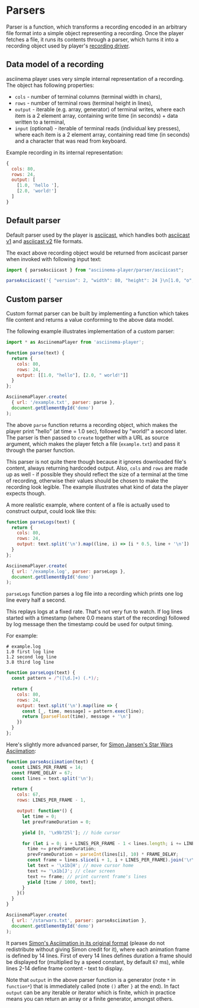 # Parsers

Parser is a function, which transforms a recording encoded in an arbitrary file
format into a simple object representing a recording. Once the player fetches a
file, it runs its contents through a parser, which turns it into a recording
object used by player's [recording driver](../driver/recording.js).

## Data model of a recording

asciinema player uses very simple internal representation of a recording. The
object has following properties:

- `cols` - number of terminal columns (terminal width in chars),
- `rows` - number of terminal rows (terminal height in lines),
- `output` - iterable (e.g. array, generator) of terminal writes, where each
  item is a 2 element array, containing write time (in seconds) + data written to
  a terminal,
- `input` (optional) - iterable of terminal reads (individual key presses),
  where each item is a 2 element array, containing read time (in seconds) and a
  character that was read from keyboard.

Example recording in its internal representation:

```javascript
{
  cols: 80,
  rows: 24,
  output: [
    [1.0, 'hello '],
    [2.0, 'world!']
  ]
}
```

## Default parser

Default parser used by the player is [asciicast](asciicast.js), which handles
both [asciicast
v1](https://github.com/asciinema/asciinema/blob/develop/doc/asciicast-v1.md) and
[asciicast
v2](https://github.com/asciinema/asciinema/blob/develop/doc/asciicast-v2.md)
file formats.

The exact above recording object would be returned from asciicast parser when
invoked with following input text:

```javascript
import { parseAsciicast } from "asciinema-player/parser/asciicast";

parseAsciicast('{ "version": 2, "width": 80, "height": 24 }\n[1.0, "o", "hello "]\n[2.0, "o", "world!"]\n');
```

## Custom parser

Custom format parser can be built by implementing a function which takes file
content and returns a value conforming to the above data model.

The following example illustrates implementation of a custom parser:

```javascript
import * as AsciinemaPlayer from 'asciinema-player';

function parse(text) {
  return {
    cols: 80,
    rows: 24,
    output: [[1.0, "hello"], [2.0, " world!"]]
  }
};

AsciinemaPlayer.create(
  { url: '/example.txt', parser: parse },
  document.getElementById('demo')
);
```

The above `parse` function returns a recording object, which makes the player
print "hello" (at time = 1.0 sec), followed by "world!" a second later.  The
parser is then passed to `create` together with a URL as source argument, which
makes the player fetch a file (`example.txt`) and pass it through the parser
function.

This parser is not quite there though because it ignores downloaded file's
content, always returning hardcoded output. Also, `cols` and `rows` are made up
as well - if possible they should reflect the size of a terminal at the time of
recording, otherwise their values should be chosen to make the recording look
legible. The example illustrates what kind of data the player expects though.

A more realistic example, where content of a file is actually used to construct
output, could look like this:

```javascript
function parseLogs(text) {
  return {
    cols: 80,
    rows: 24,
    output: text.split('\n').map((line, i) => [i * 0.5, line + '\n'])
  }
};

AsciinemaPlayer.create(
  { url: '/example.log', parser: parseLogs },
  document.getElementById('demo')
);
```

`parseLogs` function parses a log file into a recording which prints one log
line every half a second.

This replays logs at a fixed rate. That's not very fun to watch. If log lines
started with a timestamp (where 0.0 means start of the recording) followed by
log message then the timestamp could be used for output timing.

For example:


```
# example.log
1.0 first log line
1.2 second log line
3.8 third log line
```

```javascript
function parseLogs(text) {
  const pattern = /^([\d.]+) (.*)/;

  return {
    cols: 80,
    rows: 24,
    output: text.split('\n').map(line => {
      const [_, time, message] = pattern.exec(line);
      return [parseFloat(time), message + '\n']
    })
  }
};
```

Here's slightly more advanced parser, for [Simon Jansen's Star Wars
Asciimation](https://www.asciimation.co.nz/):

```javascript
function parseAsciimation(text) {
  const LINES_PER_FRAME = 14;
  const FRAME_DELAY = 67;
  const lines = text.split('\n');

  return {
    cols: 67,
    rows: LINES_PER_FRAME - 1,

    output: function*() {
      let time = 0;
      let prevFrameDuration = 0;

      yield [0, '\x9b?25l']; // hide cursor

      for (let i = 0; i + LINES_PER_FRAME - 1 < lines.length; i += LINES_PER_FRAME) {
        time += prevFrameDuration;
        prevFrameDuration = parseInt(lines[i], 10) * FRAME_DELAY;
        const frame = lines.slice(i + 1, i + LINES_PER_FRAME).join('\r\n');
        let text = '\x1b[H'; // move cursor home
        text += '\x1b[J'; // clear screen
        text += frame; // print current frame's lines
        yield [time / 1000, text];
      }
    }()
  }
}

AsciinemaPlayer.create(
  { url: '/starwars.txt', parser: parseAsciimation },
  document.getElementById('demo')
);
```

It parses [Simon's Asciimation in its original format](starwars.txt) (please do
not redistribute without giving Simon credit for it), where each animation frame
is defined by 14 lines. First of every 14 lines defines duration a frame should
be displayed for (multiplied by a speed constant, by default `67` ms), while
lines 2-14 define frame content - text to display.

Note that `output` in the above parser function is a generator (note `*` in
`function*`) that is immediately called (note `()` after `}` at the end). In
fact `output` can be any iterable or iterator which is finite, which in practice
means you can return an array or a finite generator, amongst others.
